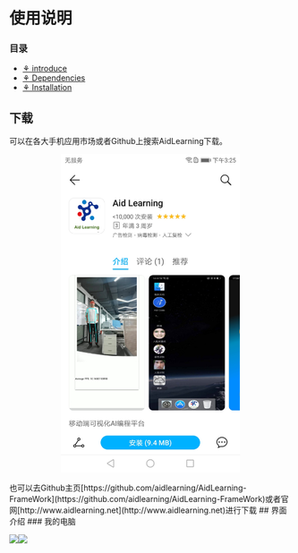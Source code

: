 # 使用说明
### 目录
- <a href='## 下载'>⚘ introduce</a>
- <a href='## 界面介绍'>⚘ Dependencies</a>
- <a href='## 使用说明'>⚘ Installation</a>
## 下载
可以在各大手机应用市场或者Github上搜索AidLearning下载。
<p align="center">
	<img src="images/Screenshot_20190828-152555.jpg"  width="320" >
</p>
也可以去Github主页[https://github.com/aidlearning/AidLearning-FrameWork](https://github.com/aidlearning/AidLearning-FrameWork)或者官网[http://www.aidlearning.net](http://www.aidlearning.net)进行下载
## 界面介绍
### 我的电脑
<p align=left>
<img src="image/TIM截图20190828155827.png" width=300px /><img src="image/TIM截图20190828160021.png" width=300px />
</p>
